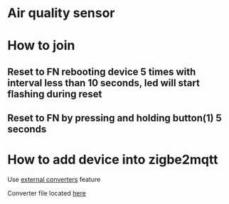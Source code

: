 # Air quality sensor


# How to join
## Reset to FN rebooting device 5 times with interval less than 10 seconds, led will start flashing during reset
## Reset to FN by pressing and holding button(1) 5 seconds


# How to add device into zigbe2mqtt
Use [external converters](https://www.zigbee2mqtt.io/information/configuration.html#external-converters-configuration) feature

Converter file located [here](./converters/DIYRuZ_AirSense.js)
